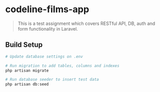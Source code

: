 # codeline-films-app

> This is a test assignment which covers RESTful API, DB, auth and form functionality in Laravel.

## Build Setup

``` bash
# Update database settings on .env

# Run migration to add tables, columns and indexes
php artisan migrate

# Run database seeder to insert test data
php artisan db:seed
